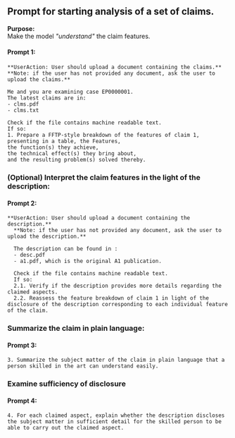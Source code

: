 ## Prompt for starting analysis of a set of claims.
**Purpose:**  
Make the model *"understand"* the claim features.

#### Prompt 1:  

    **UserAction: User should upload a document containing the claims.**
    **Note: if the user has not provided any document, ask the user to upload the claims.**
	 
    Me and you are examining case EP0000001. 
    The latest claims are in:
	- clms.pdf
	- clms.txt
	
	Check if the file contains machine readable text. 
	If so:
	1. Prepare a FFTP-style breakdown of the features of claim 1,  
	presenting in a table, the Features,  
	the function(s) they achieve,  
	the technical effect(s) they bring about,  
	and the resulting problem(s) solved thereby.

### (Optional) Interpret the claim features in the light of the description:  

#### Prompt 2:  
    **UserAction: User should upload a document containing the description.**  
	  **Note: if the user has not provided any document, ask the user to upload the description.**   
	 
	  The description can be found in :
	  - desc.pdf 
	  - a1.pdf, which is the original A1 publication.
	 
	  Check if the file contains machine readable text.  
      If so:  
	  2.1. Verify if the description provides more details regarding the claimed aspects.
	  2.2. Reassess the feature breakdown of claim 1 in light of the disclosure of the description corresponding to each individual feature of the claim.
  

### Summarize the claim in plain language:  

#### Prompt 3:  
    3. Summarize the subject matter of the claim in plain language that a person skilled in the art can understand easily.

### Examine sufficiency of disclosure

#### Prompt 4:  
    4. For each claimed aspect, explain whether the description discloses the subject matter in sufficient detail for the skilled person to be able to carry out the claimed aspect.







